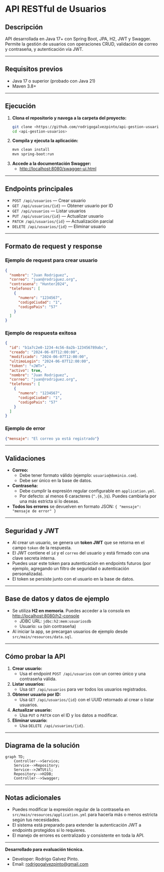 # API RESTful de Usuarios

## Descripción
API desarrollada en Java 17+ con Spring Boot, JPA, H2, JWT y Swagger. Permite la gestión de usuarios con operaciones CRUD, validación de correo y contraseña, y autenticación vía JWT.

---

## Requisitos previos
- Java 17 o superior (probado con Java 21)
- Maven 3.8+

---

## Ejecución
1. **Clona el repositorio y navega a la carpeta del proyecto:**
   ```bash
   git clone <https://github.com/rodrigogalvezpinto/api-gestion-usuarios.git>
   cd <api-gestion-usuarios>
   ```
2. **Compila y ejecuta la aplicación:**
   ```bash
   mvn clean install
   mvn spring-boot:run
   ```
3. **Accede a la documentación Swagger:**
   - [http://localhost:8080/swagger-ui.html](http://localhost:8080/swagger-ui.html)

---

## Endpoints principales
- `POST /api/usuarios` — Crear usuario
- `GET /api/usuarios/{id}` — Obtener usuario por ID
- `GET /api/usuarios` — Listar usuarios
- `PUT /api/usuarios/{id}` — Actualizar usuario
- `PATCH /api/usuarios/{id}` — Actualización parcial
- `DELETE /api/usuarios/{id}` — Eliminar usuario

---

## Formato de request y response
### Ejemplo de request para crear usuario
```json
{
  "nombre": "Juan Rodriguez",
  "correo": "juan@rodriguez.org",
  "contrasena": "Hunter2024",
  "telefonos": [
    {
      "numero": "1234567",
      "codigoCiudad": "1",
      "codigoPais": "57"
    }
  ]
}
```

### Ejemplo de respuesta exitosa
```json
{
  "id": "b1a7c2e0-1234-4c56-8a2b-123456789abc",
  "creado": "2024-06-07T12:00:00",
  "modificado": "2024-06-07T12:00:00",
  "ultimoLogin": "2024-06-07T12:00:00",
  "token": "<JWT>",
  "activo": true,
  "nombre": "Juan Rodriguez",
  "correo": "juan@rodriguez.org",
  "telefonos": [
    {
      "numero": "1234567",
      "codigoCiudad": "1",
      "codigoPais": "57"
    }
  ]
}
```

### Ejemplo de error
```json
{"mensaje": "El correo ya está registrado"}
```

---

## Validaciones
- **Correo:**
  - Debe tener formato válido (ejemplo: `usuario@dominio.com`).
  - Debe ser único en la base de datos.
- **Contraseña:**
  - Debe cumplir la expresión regular configurable en `application.yml`.
  - Por defecto: al menos 6 caracteres (`^.{6,}$`). Puedes cambiarla por una más estricta si lo deseas.
- **Todos los errores** se devuelven en formato JSON: `{ "mensaje": "mensaje de error" }`

---

## Seguridad y JWT
- Al crear un usuario, se genera un **token JWT** que se retorna en el campo `token` de la respuesta.
- El JWT contiene el `id` y el `correo` del usuario y está firmado con una clave secreta interna.
- Puedes usar este token para autenticación en endpoints futuros (por ejemplo, agregando un filtro de seguridad o autenticación personalizada).
- El token se persiste junto con el usuario en la base de datos.

---

## Base de datos y datos de ejemplo
- Se utiliza **H2 en memoria**. Puedes acceder a la consola en [http://localhost:8080/h2-console](http://localhost:8080/h2-console)
  - JDBC URL: `jdbc:h2:mem:usuariosdb`
  - Usuario: `sa` (sin contraseña)
- Al iniciar la app, se precargan usuarios de ejemplo desde `src/main/resources/data.sql`.

---

## Cómo probar la API
1. **Crear usuario:**
   - Usa el endpoint `POST /api/usuarios` con un correo único y una contraseña válida.
2. **Listar usuarios:**
   - Usa `GET /api/usuarios` para ver todos los usuarios registrados.
3. **Obtener usuario por ID:**
   - Usa `GET /api/usuarios/{id}` con el UUID retornado al crear o listar usuarios.
4. **Actualizar usuario:**
   - Usa `PUT` o `PATCH` con el ID y los datos a modificar.
5. **Eliminar usuario:**
   - Usa `DELETE /api/usuarios/{id}`.

---

## Diagrama de la solución
```mermaid
graph TD;
    Controller-->Service;
    Service-->Repository;
    Service-->JWTUtil;
    Repository-->H2DB;
    Controller-->Swagger;
```

---

## Notas adicionales
- Puedes modificar la expresión regular de la contraseña en `src/main/resources/application.yml` para hacerla más o menos estricta según tus necesidades.
- El sistema está preparado para extender la autenticación JWT a endpoints protegidos si lo requieres.
- El manejo de errores es centralizado y consistente en toda la API.

---

**Desarrollado para evaluación técnica.**
- Developer: Rodrigo Galvez Pinto.
- Email: rodrigogalvezpinto@gmail.com